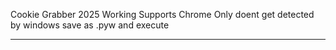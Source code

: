 Cookie Grabber 2025 Working
    Supports Chrome Only
doent get detected by windows
save as .pyw and execute
________________________
